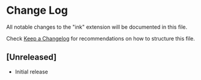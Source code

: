 # Change Log

All notable changes to the "ink" extension will be documented in this file.

Check [Keep a Changelog](http://keepachangelog.com/) for recommendations on how to structure this file.

## [Unreleased]

- Initial release
